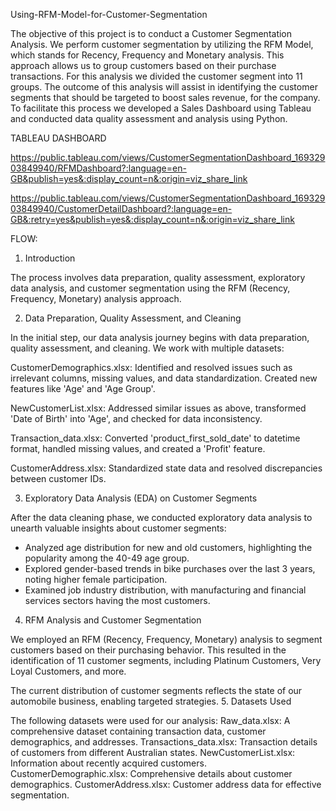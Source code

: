 
Using-RFM-Model-for-Customer-Segmentation


The objective of this project is to conduct a Customer Segmentation Analysis. We perform customer segmentation by utilizing the RFM Model, which stands for Recency, Frequency and Monetary analysis. This approach allows us to group customers based on their purchase transactions. For this analysis we divided the customer segment into 11 groups. The outcome of this analysis will assist in identifying the customer segments that should be targeted to boost sales revenue, for the company. To facilitate this process we developed a Sales Dashboard using Tableau and conducted data quality assessment and analysis using Python.

TABLEAU DASHBOARD 

https://public.tableau.com/views/CustomerSegmentationDashboard_16932903849940/RFMDashboard?:language=en-GB&publish=yes&:display_count=n&:origin=viz_share_link

https://public.tableau.com/views/CustomerSegmentationDashboard_16932903849940/CustomerDetailDashboard?:language=en-GB&:retry=yes&publish=yes&:display_count=n&:origin=viz_share_link

FLOW:

 1. Introduction

The process involves data preparation, quality assessment, exploratory data analysis, and customer segmentation using the RFM (Recency, Frequency, Monetary) analysis approach.

 2. Data Preparation, Quality Assessment, and Cleaning

In the initial step, our data analysis journey begins with data preparation, quality assessment, and cleaning. We work with multiple datasets:

  CustomerDemographics.xlsx: Identified and resolved issues such as irrelevant columns, missing values, and data standardization. Created new features like 'Age' 
  and 'Age Group'.

  NewCustomerList.xlsx: Addressed similar issues as above, transformed 'Date of Birth' into 'Age', and checked for data inconsistency.

  Transaction_data.xlsx: Converted 'product_first_sold_date' to datetime format, handled missing values, and created a 'Profit' feature. 

  CustomerAddress.xlsx: Standardized state data and resolved discrepancies between customer IDs.

3. Exploratory Data Analysis (EDA) on Customer Segments

After the data cleaning phase, we conducted exploratory data analysis to unearth valuable insights about customer segments:

- Analyzed age distribution for new and old customers, highlighting the popularity among the 40-49 age group.
- Explored gender-based trends in bike purchases over the last 3 years, noting higher female participation.
- Examined job industry distribution, with manufacturing and financial services sectors having the most customers.


4. RFM Analysis and Customer Segmentation

We employed an RFM (Recency, Frequency, Monetary) analysis to segment customers based on their purchasing behavior. This resulted in the identification of 11 customer segments, including Platinum Customers, Very Loyal Customers, and more.

The current distribution of customer segments reflects the state of our automobile business, enabling targeted strategies.
5. Datasets Used

The following datasets were used for our analysis:
Raw_data.xlsx: A comprehensive dataset containing transaction data, customer demographics, and addresses.
Transactions_data.xlsx: Transaction details of customers from different Australian states.
NewCustomerList.xlsx: Information about recently acquired customers.
CustomerDemographic.xlsx: Comprehensive details about customer demographics.
CustomerAddress.xlsx: Customer address data for effective segmentation.
  
